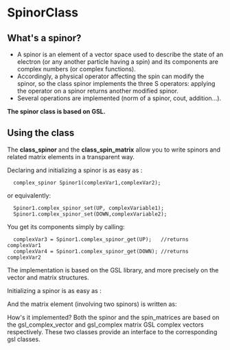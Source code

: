 SpinorClass
===========


What's a spinor?
----------------


<ul>
<li>A spinor is an element of a vector space used to describe the state of an electron (or any another particle having a spin) and its components are complex numbers (or complex functions).
</li>
    
<li>      
Accordingly, a physical operator affecting the spin can modify the spinor, so the class spinor implements the
three S operators: applying the operator on a spinor returns another modified spinor. 
</li>

<li>
Several operations are implemented (norm of a spinor, cout, addition...).
</li>

</ul>
<b>
The spinor class is based on GSL. 
</b>

Using the class
---------------

The <b>class_spinor</b> and the <b>class_spin_matrix</b> allow you to write spinors and related matrix elements in a transparent way. 

Declaring and initializing a spinor is as easy as :

      complex_spinor Spinor1(complexVar1,complexVar2);
      
or equivalently:

      Spinor1.complex_spinor_set(UP, complexVariable1); 
      Spinor1.complex_spinor_set(DOWN,complexVariable2);
   
You get its components simply by calling: 

      complexVar3 = Spinor1.complex_spinor_get(UP);   //returns complexVar1
      complexVar4 = Spinor1.complex_spinor_get(DOWN); //returns complexVar2


The implementation is based on the GSL library, and more precisely on the vector and matrix structures.  

   
Initializing a spinor is as easy as :


And the matrix element (involving two spinors) is written as: 

 

How's it implemented?
Both the spinor and the spin_matrices are based on the gsl_complex_vector and gsl_complex matrix
GSL complex vectors respectively. These two classes provide an interface to the corresponding gsl classes.   
